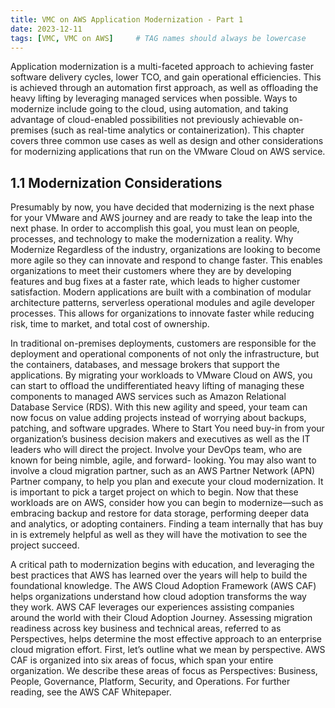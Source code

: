 ```yaml
---
title: VMC on AWS Application Modernization - Part 1
date: 2023-12-11
tags: [VMC, VMC on AWS]     # TAG names should always be lowercase
---
```

Application modernization is a multi-faceted approach to achieving faster software delivery cycles, lower TCO, and gain operational efficiencies. This is achieved through an automation first approach, as well as offloading the heavy lifting by leveraging managed services when possible. Ways to modernize include going to the cloud, using automation, and taking advantage of cloud-enabled possibilities not previously achievable on-premises (such as real-time analytics or containerization).
This chapter covers three common use cases as well as design and other considerations for modernizing applications that run on the VMware Cloud on AWS service. 

## 1.1	Modernization Considerations

Presumably by now, you have decided that modernizing is the next phase for your VMware and AWS journey and are ready to take the leap into the next phase. In order to accomplish this goal, you must lean on people, processes, and technology to make the modernization a reality.
Why Modernize
Regardless of the industry, organizations are looking to become more agile so they can innovate and respond to change faster. This enables organizations to meet their customers where they are by developing features and bug fixes at a faster rate, which leads to higher customer satisfaction. Modern applications are built with a combination of modular architecture patterns, serverless operational modules and agile developer processes. This allows for organizations to innovate faster while reducing risk, time to market, and total cost of ownership.  

In traditional on-premises deployments, customers are responsible for the deployment and operational components of not only the infrastructure, but the containers, databases, and message brokers that support the applications. By migrating your workloads to VMware Cloud on AWS, you can start to offload the undifferentiated heavy lifting of managing these components to managed AWS services such as Amazon Relational Database Service (RDS). With this new agility and speed, your team can now focus on value adding projects instead of worrying about backups, patching, and software upgrades.
Where to Start
You need buy-in from your organization’s business decision makers and executives as well as the IT leaders who will direct the project. Involve your DevOps team, who are known for being nimble, agile, and forward- looking. You may also want to involve a cloud migration partner, such as an AWS Partner Network (APN) Partner company, to help you plan and execute your cloud modernization.
It is important to pick a target project on which to begin. Now that these workloads are on AWS, consider how you can begin to modernize—such as embracing backup and restore for data storage, performing deeper data and analytics, or adopting containers. Finding a team internally that has buy in is extremely helpful as well as they will have the motivation to see the project succeed.

A critical path to modernization begins with education, and leveraging the best practices that AWS has learned over the years will help to build the foundational knowledge. The AWS Cloud Adoption Framework (AWS CAF) helps organizations understand how cloud adoption transforms the way they work. AWS CAF leverages our experiences assisting companies around the world with their Cloud Adoption Journey. Assessing migration readiness across key business and technical areas, referred to as Perspectives, helps determine the most effective approach to an enterprise cloud migration effort. First, let’s outline what we mean by perspective. AWS CAF is organized into six areas of focus, which span your entire organization. We describe these areas of focus as Perspectives: Business, People, Governance, Platform, Security, and Operations. For further reading, see the AWS CAF Whitepaper.